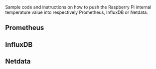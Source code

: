 Sample code and instructions on how to push the Raspberry Pi internal temperature value into respectively Prometheus, InfluxDB or Netdata.

## Prometheus

## InfluxDB

## Netdata
